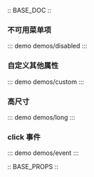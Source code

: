 :: BASE_DOC ::

### 不可用菜单项

::: demo demos/disabled
:::

### 自定义其他属性

::: demo demos/custom
:::

### 高尺寸

::: demo demos/long
:::

### click 事件

::: demo demos/event
:::


:: BASE_PROPS ::
